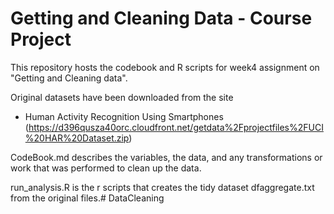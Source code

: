 
# Getting and Cleaning Data - Course Project

This repository hosts the codebook and R scripts for week4 assignment on  "Getting and Cleaning data".


Original datasets have been downloaded from the site
* Human Activity Recognition Using Smartphones (https://d396qusza40orc.cloudfront.net/getdata%2Fprojectfiles%2FUCI%20HAR%20Dataset.zip)


CodeBook.md describes the variables, the data, and any transformations or work that was performed to clean up the data.

run_analysis.R is the r scripts that creates the tidy dataset dfaggregate.txt from the original files.# DataCleaning
